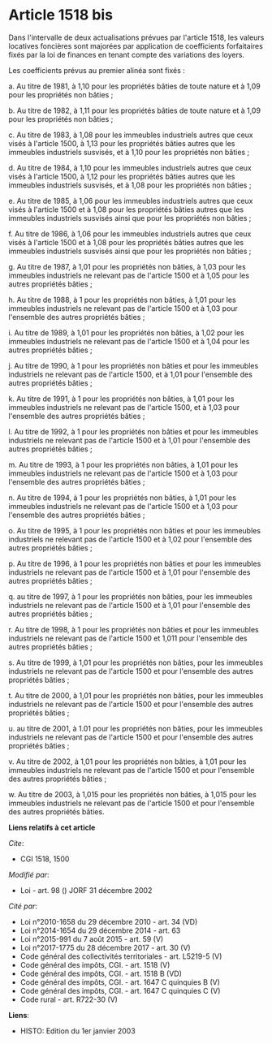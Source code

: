 # Article 1518 bis

Dans l'intervalle de deux actualisations prévues par l'article 1518, les valeurs locatives foncières sont majorées par
application de coefficients forfaitaires fixés par la loi de finances en tenant compte des variations des loyers.

Les coefficients prévus au premier alinéa sont fixés :

a. Au titre de 1981, à 1,10 pour les propriétés bâties de toute nature et à 1,09 pour les propriétés non bâties ;

b. Au titre de 1982, à 1,11 pour les propriétés bâties de toute nature et à 1,09 pour les propriétés non bâties ;

c. Au titre de 1983, à 1,08 pour les immeubles industriels autres que ceux visés à l'article 1500, à 1,13 pour les propriétés
bâties autres que les immeubles industriels susvisés, et à 1,10 pour les propriétés non bâties ;

d. Au titre de 1984, à 1,10 pour les immeubles industriels autres que ceux visés à l'article 1500, à 1,12 pour les propriétés
bâties autres que les immeubles industriels susvisés, et à 1,08 pour les propriétés non bâties ;

e. Au titre de 1985, à 1,06 pour les immeubles industriels autres que ceux visés à l'article 1500 et à 1,08 pour les
propriétés bâties autres que les immeubles industriels susvisés ainsi que pour les propriétés non bâties ;

f. Au titre de 1986, à 1,06 pour les immeubles industriels autres que ceux visés à l'article 1500 et à 1,08 pour les
propriétés bâties autres que les immeubles industriels susvisés ainsi que pour les propriétés non bâties ;

g. Au titre de 1987, à 1,01 pour les propriétés non bâties, à 1,03 pour les immeubles industriels ne relevant pas de
l'article 1500 et à 1,05 pour les autres propriétés bâties ;

h. Au titre de 1988, à 1 pour les propriétés non bâties, à 1,01 pour les immeubles industriels ne relevant pas de l'article
1500 et à 1,03 pour l'ensemble des autres propriétés bâties ;

i. Au titre de 1989, à 1,01 pour les propriétés non bâties, à 1,02 pour les immeubles industriels ne relevant pas de
l'article 1500 et à 1,04 pour les autres propriétés bâties ;

j. Au titre de 1990, à 1 pour les propriétés non bâties et pour les immeubles industriels ne relevant pas de l'article 1500,
et à 1,01 pour l'ensemble des autres propriétés bâties ;

k. Au titre de 1991, à 1 pour les propriétés non bâties, à 1,01 pour les immeubles industriels ne relevant pas de l'article
1500, et à 1,03 pour l'ensemble des autres propriétés bâties ;

l. Au titre de 1992, à 1 pour les propriétés non bâties et pour les immeubles industriels ne relevant pas de l'article 1500
et à 1,01 pour l'ensemble des autres propriétés bâties ;

m. Au titre de 1993, à 1 pour les propriétés non bâties, à 1,01 pour les immeubles industriels ne relevant pas de l'article
1500 et à 1,03 pour l'ensemble des autres propriétés bâties ;

n. Au titre de 1994, à 1 pour les propriétés non bâties, à 1,01 pour les immeubles industriels ne relevant pas de l'article
1500 et à 1,03 pour l'ensemble des autres propriétés bâties ;

o. Au titre de 1995, à 1 pour les propriétés non bâties et pour les immeubles industriels ne relevant pas de l'article 1500
et à 1,02 pour l'ensemble des autres propriétés bâties ;

p. Au titre de 1996, à 1 pour les propriétés non bâties et pour les immeubles industriels ne relevant pas de l'article 1500
et à 1,01 pour l'ensemble des autres propriétés bâties ;

q. au titre de 1997, à 1 pour les propriétés non bâties, pour les immeubles industriels ne relevant pas de l'article 1500 et
à 1,01 pour l'ensemble des autres propriétés bâties ;

r. Au titre de 1998, à 1 pour les propriétés non bâties et pour les immeubles industriels ne relevant pas de l'article 1500
et 1,011 pour l'ensemble des autres propriétés bâties ;

s. Au titre de 1999, à 1,01 pour les propriétés non bâties, pour les immeubles industriels ne relevant pas de l'article 1500
et pour l'ensemble des autres propriétés bâties ;

t. Au titre de 2000, à 1,01 pour les propriétés non bâties, pour les immeubles industriels ne relevant pas de l'article 1500
et pour l'ensemble des autres propriétés bâties ;

u. au titre de 2001, à 1.01 pour les propriétés non bâties, pour les immeubles industriels ne relevant pas de l'article 1500
et pour l'ensemble des autres propriétés bâties ;

v. Au titre de 2002, à 1,01 pour les propriétés non bâties, à 1,01 pour les immeubles industriels ne relevant pas de
l'article 1500 et pour l'ensemble des autres propriétés bâties ;

w. Au titre de 2003, à 1,015 pour les propriétés non bâties, à 1,015 pour les immeubles industriels ne relevant pas de
l'article 1500 et pour l'ensemble des autres propriétés bâties.

**Liens relatifs à cet article**

_Cite_:

  - CGI 1518, 1500

_Modifié par_:

  - Loi - art. 98 () JORF 31 décembre 2002

_Cité par_:

  - Loi n°2010-1658 du 29 décembre 2010 - art. 34 (VD)
  - Loi n°2014-1654 du 29 décembre 2014 - art. 63
  - Loi n°2015-991 du 7 août 2015 - art. 59 (V)
  - Loi n°2017-1775 du 28 décembre 2017 - art. 30 (V)
  - Code général des collectivités territoriales - art. L5219-5 (V)
  - Code général des impôts, CGI. - art. 1518 (V)
  - Code général des impôts, CGI. - art. 1518 B (VD)
  - Code général des impôts, CGI. - art. 1647 C quinquies B (V)
  - Code général des impôts, CGI. - art. 1647 C quinquies C (V)
  - Code rural - art. R722-30 (V)

**Liens**:

  - HISTO: Edition du 1er janvier 2003

